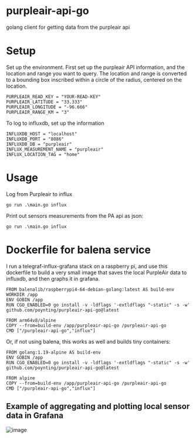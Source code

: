 # purpleair-api-go
golang client for getting data from the purpleair api

# Setup

Set up the environment. First set up the purpleair API information, and the location and range you want to query.
The location and range is converted to a bounding box inscribed within a circle of the radius, centered on the location.

```
PURPLEAIR_READ_KEY = "YOUR-READ-KEY"
PURPLEAIR_LATITUDE = "33.333"
PURPLEAIR_LONGITUDE = "-96.666"
PURPLEAIR_RANGE_KM = "3"
```

To log to influxdb, set up the information

```
INFLUXDB_HOST = "localhost"
INFLUXDB_PORT = "8086"
INFLUXDB_DB = "purpleair"
INFLUX_MEASUREMENT_NAME = "purpleair"
INFLUX_LOCATION_TAG = "home"
```

# Usage

Log from Purpleair to influx

```
go run .\main.go influx
```

Print out sensors measurements from the PA api as json:
```
go run .\main.go influx
```

# Dockerfile for balena service
I run a telegraf-influx-grafana stack on a raspberry pi, and use this dockerfile to build a very small image that saves the local PurpleAir data to influxdb, and then graphs it in grafana. 

```
FROM balenalib/raspberrypi4-64-debian-golang:latest AS build-env
WORKDIR /app
ENV GOBIN /app
RUN CGO_ENABLED=0 go install -v -ldflags '-extldflags "-static" -s -w' github.com/poynting/purpleair-api-go@latest 

FROM arm64v8/alpine
COPY --from=build-env /app/purpleair-api-go /purpleair-api-go
CMD ["/purpleair-api-go","influx"]
```
Or, if not using balena, this works as well and builds tiny containers:
```
FROM golang:1.19-alpine AS build-env
ENV GOBIN /app
RUN CGO_ENABLED=0 go install -v -ldflags '-extldflags "-static" -s -w' github.com/poynting/purpleair-api-go@latest 

FROM alpine
COPY --from=build-env /app/purpleair-api-go /purpleair-api-go
CMD ["/purpleair-api-go","influx"]
```
## Example of aggregating and plotting local sensor data in Grafana
![image](https://user-images.githubusercontent.com/6610131/196003936-e27a7be8-32ee-4fa9-b816-21a60c80a358.png)
